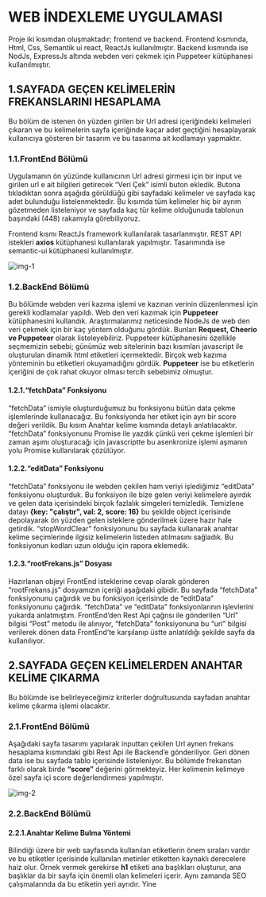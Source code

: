 # WEB İNDEXLEME UYGULAMASI

Proje iki kısımdan oluşmaktadır; frontend ve backend. Frontend kısmında, Html, Css, Semantik ui react, ReactJs kullanılmıştır. Backend kısmında ise NodJs, ExpressJs altında webden veri çekmek için Puppeteer kütüphanesi kullanılmıştır.

## 1.SAYFADA GEÇEN KELİMELERİN FREKANSLARINI HESAPLAMA

Bu bölüm de istenen ön yüzden girilen bir Url adresi içeriğindeki kelimeleri çıkaran ve bu kelimelerin sayfa içeriğinde kaçar adet geçtiğini hesaplayarak kullanıcıya gösteren bir tasarım ve bu tasarıma ait kodlamayı yapmaktır. 

### 1.1.FrontEnd Bölümü

Uygulamanın ön yüzünde kullanıcının Url adresi girmesi için bir input ve girilen url e ait bilgileri getirecek “Veri Çek” isimli buton ekledik.
Butona tıkladıktan sonra aşağıda görüldüğü gibi sayfadaki kelimeler ve sayfada kaç adet bulunduğu listelenmektedir. Bu kısımda tüm kelimeler hiç bir ayrım gözetmeden listeleniyor ve sayfada kaç tür kelime olduğunuda tablonun başındaki (448) rakamıyla görebiliyoruz.

Frontend kısmı ReactJs framework kullanılarak tasarlanmıştır. REST API istekleri **axios** kütüphanesi kullanılarak yapılmıştır. Tasarımında ise semantic-ui kütüphanesi kullanılmıştır.

![img-1](https://user-images.githubusercontent.com/48925129/116057606-a3924500-a687-11eb-8103-f865e951e362.png)


### 1.2.BackEnd Bölümü

Bu bölümde webden veri kazıma işlemi ve kazınan verinin düzenlenmesi için gerekli kodlamalar yapıldı. 
Web den veri kazımak için **Puppeteer** kütüphanesini kullandık. Araştırmalarımız neticesinde NodeJs de web den veri çekmek için bir kaç yöntem olduğunu gördük. Bunları **Request, Cheerio ve Puppeteer** olarak listeleyebiliriz. 
Puppeteer kütüphanesini özellikle seçmemizin sebebi; günümüz web sitelerinin bazı kısımları javascript ile oluşturulan dinamik html etiketleri içermektedir. Birçok web kazıma yönteminin bu etiketleri okuyamadığını gördük. **Puppeteer** ise bu etiketlerin içeriğini de çok rahat okuyor olması tercih sebebimiz olmuştur.

#### 1.2.1.“fetchData” Fonksiyonu

“fetchData” ismiyle oluşturduğumuz bu fonksiyonu bütün data çekme işlemlerinde kullanacağız. Bu fonksiyonda her etiket için ayrı bir score değeri verildik. Bu kısım Anahtar kelime kısmında detaylı anlatılacaktır.
“fetchData” fonksiyonunu Promise ile yazdık çünkü veri çekme işlemleri bir zaman aşımı oluşturacağı için javascriptte bu asenkronize işlemi aşmanın yolu Promise kullanılarak çözülüyor.

#### 1.2.2.“editData” Fonksiyonu

“fetchData” fonksiyonu ile webden çekilen ham veriyi işlediğimiz “editData” fonksiyonu oluşturduk. Bu fonksiyon ile bize gelen veriyi kelimelere ayırdık ve gelen data içerisindeki birçok fazlalık simgeleri temizledik. 
Temizlene datayı  **{key: "çalıştır", val: 2, score: 16}** bu şekilde object içerisinde depolayarak ön yüzden gelen isteklere gönderilmek üzere hazır hale getirdik.
“stopWordClear” fonksiyonunu bu sayfada kullanarak anahtar kelime seçimlerinde ilgisiz kelimelerin listeden atılmasını sağladık. Bu fonksiyonun kodları uzun olduğu için rapora eklemedik.

#### 1.2.3.“rootFrekans.js” Dosyası

Hazırlanan objeyi FrontEnd isteklerine cevap olarak gönderen “rootFrekans.js” dosyamızın içeriği aşağıdaki gibidir. Bu sayfada “fetchData” fonksiyonunu çağırdık ve bu fonksiyon içerisinde de “editData” fonksiyonunu çağırdık. “fetchData” ve “editData” fonksiyonlarının işlevlerini yukarda anlatmıştım. FrontEnd’den Rest Api çağrısı ile gönderilen “Url” bilgisi “Post” metodu ile alınıyor, “fetchData” fonksiyonuna bu “url” bilgisi verilerek dönen data FrontEnd’te karşılanıp üstte anlatıldığı şekilde sayfa da kullanılıyor.

## 2.SAYFADA GEÇEN KELİMELERDEN ANAHTAR KELİME ÇIKARMA

Bu bölümde ise belirleyeceğimiz kriterler doğrultusunda sayfadan anahtar kelime çıkarma işlemi olacaktır.

### 2.1.FrontEnd Bölümü

Aşağıdaki sayfa tasarımı yapılarak inputtan çekilen Url aynen frekans hesaplama kısmındaki gibi Rest Api ile Backend’e gönderiliyor. Geri dönen data ise bu sayfada tablo içerisinde listeleniyor. Bu bölümde frekanstan farklı olarak birde **“score”** değerini görmekteyiz. Her kelimenin kelimeye özel sayfa içi score değerlendirmesi yapılmıştır.


![img-2](https://user-images.githubusercontent.com/48925129/116059992-1f8d8c80-a68a-11eb-9362-5617518e123a.png)


### 2.2.BackEnd Bölümü

#### 2.2.1.Anahtar Kelime Bulma Yöntemi

Bilindiği üzere bir web sayfasında kullanılan etiketlerin önem sıraları vardır ve bu etiketler içerisinde kullanılan metinler etiketten kaynaklı derecelere haiz olur.
Örnek vermek gerekirse **h1** etiketi ana başlıkları oluşturur, ana başlıklar da bir sayfa için önemli olan kelimeleri içerir. Aynı zamanda SEO çalışmalarında da bu etiketin yeri ayrıdır. Yine <title> etiketi bir sayfayı tanımlayan en önemli kelimeleri içerir. 
Biz de bu düşünceden yola çıkarak “fetchData” fonksiyonunda görüldüğü gibi metin taşıyan etiketlere 1-10 arasında rakam değerleri verdik. Sonrasında kelime hangi etiketten çıktı ise etiketin score değeri ile bu etiketten çıkan kelime sayını çarptık ve kelimenin scorunu oluşturduk. 
Bu şekilde tüm etiketlerden gelen kelimeler ayrı ayrı score değerleriyle listelenmiş oldu. 
Aynı kelime farklı etiketlerde de geçme ihtimali olduğu için sonrasında bir işlem daha yaparak aynı kelimelerin score değerlerini topladık ve bu kelime grubunu en yüksek scordan küçüğüne doğru sıraladık. Sonuş olarak elimizde aşağıdaki gibi bir anahtar kelime objesi oluşmuş oldu. 
  
## 3.İKİ SAYFA ARASINDAKİ BENZERLİK SKORLAMASI

Bu kısımda bizden istenen girilen iki Url için benzer kelimeleri bulma ve kendi üreteceğimiz teknikler ile benzerlik scoru oluşturmaktır.

#### 3.1.FrontEnd Bölümü
Aşağıda bu sayfanın tasarımı görülmektedir. Bu sefer iki Url alanı oluşturuldu. Öncelikli olarak “Veri Çek” butonu ile iki Url bilgisi backend’e gönderildi. Burada Url gönderme işlemi ve dönen datayı alma işlemi birinci ve ikinci sorulardaki aynı yöntemler kullanılarak yapılmıştır. Üstteki sorulardan farklı olarak Backend den gelen data bu sefer iki adet object dir ve bu objeler karşılaştırılarak benzer kelilemeri bulduk.
Veriler çekildikten sonra aktif olan “Benzerlik Bul” butonu ile benzer kelimeleri FrontEnd tarafında bularak en sağdaki üçüncü tabloyu listeledik. Bu tabloda iki Url de geçen aynı kelimerin score değerleri görülmektedir.
İkinci Url deki sayfanın, birinci Url deki sayfaya ne kadar benzediğini anlamak için ise 0-1 arasında değer alan “Benzerlik Scoru” kısmında gösterdik. Değer 1’e ne kadar yakınsa benzerliği o ölçüde fazladır.


![img-3](https://user-images.githubusercontent.com/48925129/116060360-7abf7f00-a68a-11eb-9b94-a0d60e80114c.png)


#### 3.1.1.Benzerlik Skoru Hesaplama

Burada önceden oluşturduğumuz her kelimenin score değerini kullandık. İki Url arasındaki benzer kelimelerin toplam scorlarını, Url2 nin toplam score değerine bölerek benzerlik scorunu hesapladık. 

## 4.SİTE İNDEXLEME VE SIRALAMA
Bu kısımda bizden istenen bir Url ile Url grubu arasında benzerlik scoru hesabı yapmaktır. Bu sayfanın tasarımı aşağıdaki gibidir.

### 4.1.FrontEnd Bölümü

Bu bölümde üstteki sorulardan farklı olarak bir Url giriş alanı, bir de Url grubu giriş alanı oluşturduk, Url grubu girişi bir input tan oluşmaktadır ve istenilen adette Url buraya aralarında virgül olacak şekilde eklenir. Eklenen bu Url eklendiği anda bir array haline dönüşür.
Bu sayfadan Rest api ile Url grubu BackEnd den istekte bulunuyor. Dönen istek sonucunda gelen değer Url lerin ayr ayrı kelime gruplarıdır. 
“Veri Çek” butonuyla veriler çekilir ve tüm Url ler altta listelenir. Her Url’e ait butona basıldığında bezerlik skorlamasını yaparak listeler.
Ekran görüntüsünden sonuçlara bakıldığında gayet gerçeğe yakın sonuçlar olduğu görülmektedir


![img-4](https://user-images.githubusercontent.com/48925129/116065578-d50f0e80-a68f-11eb-87fc-83240894f65b.png)


## 5.SEMANTİK ANALİZ

Bu sayfada bir üst soruda olduğu gibi sayfa tasarımı yapıldı. 
Site indexleme sorusundan farklı olarak; BackEnd kısmında “esanlamli_tr.js” dosyası oluşturuldu. Bu dosya içerisinde Türkçe kelimelerinin eş anlamlılarını içeren bir JSON datası bulunmaktadır. 
Site indexleme sorusundaki gibi FrontEnd den istekte bulunulur, bu sefer BackEnd den gelen cevap kelimelerin eş anlamlarını da içermektedir. Site indexlemedeki gibi karşılaştırma işlemi yapılarak sonuçlar sayfaya yazdırılır.






